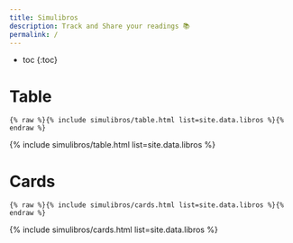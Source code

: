 ```yaml
---
title: Simulibros
description: Track and Share your readings 📚
permalink: /
---
```


* toc
{:toc}

# Table

```liquid
{% raw %}{% include simulibros/table.html list=site.data.libros %}{% endraw %}
```

{% include simulibros/table.html list=site.data.libros %}

# Cards

```liquid
{% raw %}{% include simulibros/cards.html list=site.data.libros %}{% endraw %}
```

{% include simulibros/cards.html list=site.data.libros %}
